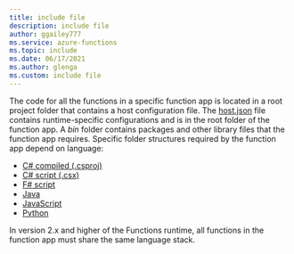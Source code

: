 ```yaml
---
title: include file
description: include file
author: ggailey777
ms.service: azure-functions
ms.topic: include
ms.date: 06/17/2021
ms.author: glenga
ms.custom: include file
---
```


The code for all the functions in a specific function app is located in a root project folder that contains a host configuration file. The [host.json](../articles/azure-functions/functions-host-json.md) file contains runtime-specific configurations and is in the root folder of the function app. A *bin* folder contains packages and other library files that the function app requires. Specific folder structures required by the function app depend on language:

* [C# compiled (.csproj)](../articles/azure-functions/functions-dotnet-class-library.md#functions-class-library-project)
* [C# script (.csx)](../articles/azure-functions/functions-reference-csharp.md#folder-structure)
* [F# script](../articles/azure-functions/functions-reference-fsharp.md#folder-structure)
* [Java](../articles/azure-functions/functions-reference-java.md#folder-structure)
* [JavaScript](../articles/azure-functions/functions-reference-node.md#folder-structure)
* [Python](../articles/azure-functions/functions-reference-python.md#folder-structure)

In version 2.x and higher of the Functions runtime, all functions in the function app must share the same language stack. 
